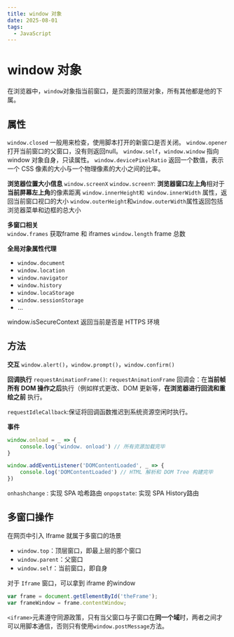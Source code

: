```yaml
---
title: window 对象
date: 2025-08-01
tags:
  - JavaScript
---
```


# window 对象

在浏览器中，`window`对象指当前窗口，是页面的顶层对象，所有其他都是他的下属。


## 属性

`window.closed` 一般用来检查，使用脚本打开的新窗口是否关闭。
`window.opener` 打开当前窗口的父窗口，没有则返回null。
`window.self`，`window.window` 指向window 对象自身，只读属性。
`window.devicePixelRatio` 返回一个数值，表示一个 CSS 像素的大小与一个物理像素的大小之间的比率。

**浏览器位置大小信息**
`window.screenX` `window.screenY`: **浏览器窗口左上角**相对于**当前屏幕左上角**的像素距离
`window.innerHeight和 window.innerWidth` 属性，返回当前窗口视口的大小
`window.outerHeight`和`window.outerWidth`属性返回包括浏览器菜单和边框的总大小


**多窗口相关**   
`window.frames` 获取frame 和 iframes
`window.length` frame 总数

**全局对象属性代理**
- `window.document`
- `window.location`
- `window.navigator`
- `window.history`
- `window.locaStorage`
- `window.sessionStorage`
- ...

window.isSecureContext 返回当前是否是 HTTPS 环境

## 方法

**交互**
`window.alert()`，`window.prompt()`，`window.confirm()`


**回调执行**
`requestAnimationFrame()`: `requestAnimationFrame` 回调会：在**当前帧所有 DOM 操作之后**执行（例如样式更改、DOM 更新等，**在浏览器进行回流和重绘之前** 执行。

`requestIdleCallback`:保证将回调函数推迟到系统资源空闲时执行。

**事件**
```js
window.onload = _ => {
	console.log('window. onload') // 所有资源加载完毕
}

window.addEventListener('DOMContentLoaded', _ => {
	console.log('DOMContentLoaded') // HTML 解析和 DOM Tree 构建完毕
})
```
`onhashchange` : 实现 SPA 哈希路由
`onpopstate`: 实现 SPA History路由


## 多窗口操作

在网页中引入 Iframe 就属于多窗口的场景

- `window.top`：顶层窗口，即最上层的那个窗口
- `window.parent`：父窗口
- `window.self`：当前窗口，即自身

对于 `Iframe` 窗口，可以拿到 iframe 的window
```js
var frame = document.getElementById('theFrame');
var frameWindow = frame.contentWindow;
```

`<iframe>`元素遵守同源政策，只有当父窗口与子窗口在**同一个域**时，两者之间才可以用脚本通信，否则只有使用`window.postMessage`方法。